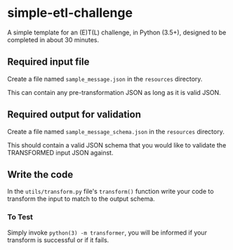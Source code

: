 # simple-etl-challenge
A simple template for an (E)T(L) challenge, in Python (3.5+), designed to be completed in about 30 minutes.

## Required input file
Create a file named `sample_message.json` in the `resources` directory. 

This can contain any pre-transformation JSON as long as it is valid JSON.


## Required output for validation
Create a file named `sample_message_schema.json` in the `resources` directory.

This should contain a valid JSON schema that you would like to validate the TRANSFORMED input JSON against.

## Write the code
In the `utils/transform.py` file's `transform()` function write your code to transform the input to match to the output schema.

### To Test
Simply invoke `python(3) -m transformer`, you will be informed if your transform is successful or if it fails.
